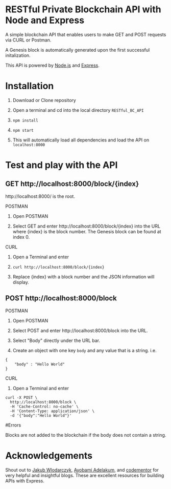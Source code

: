 # RESTful Private Blockchain API with Node and Express

A simple blockchain API that enables users to make GET and POST requests via CURL or Postman.

A Genesis block is automatically generated upon the first successful initalization.

This API is powered by [Node.js](https://nodejs.org/) and [Express](https://expressjs.com/).

# Installation

1. Download or Clone repository

2. Open a terminal and cd into the local directory `RESTful_BC_API`

3. `npm install`

4. `npm start`

5. This will automatically load all dependencies and load the API on `localhost:8000`

# Test and play with the API

## GET http://localhost:8000/block/{index}

http://localhost:8000/ is the root.

POSTMAN

1. Open POSTMAN

2. Select GET and enter http://localhost:8000/block/{index} into the URL where {index} is the block number. The Genesis block can be found at index 0.

CURL

1. Open a Terminal and enter

2. `curl http://localhost:8000/block/{index}`

3. Replace {index} with a block number and the JSON information will display.

## POST http://localhost:8000/block

POSTMAN

1. Open POSTMAN

2. Select POST and enter http://localhost:8000/block into the URL. 

3. Select "Body" directly under the URL bar.

4. Create an object with one key `body` and any value that is a string. i.e.

```
{
    "body" : "Hello World"
}
```

CURL

1. Open a Terminal and enter

```
curl -X POST \
  http://localhost:8000/block \
  -H 'Cache-Control: no-cache' \
  -H 'Content-Type: application/json' \
  -d '{"body":"Hello World"}'
```

#Errors

Blocks are not added to the blockchain if the body does not contain a string.

# Acknowledgements

Shout out to [Jakub Wlodarczyk](https://medium.com/@wlodarczyk_j/tutorial-handling-endpoints-in-node-js-and-express-ce26cb550c28), [Ayobami Adelakum](https://medium.com/@purposenigeria/build-a-restful-api-with-node-js-and-express-js-d7e59c7a3dfb), and [codementor](https://www.codementor.io/wapjude/creating-a-simple-rest-api-with-expressjs-in-5min-bbtmk51mq) for very helpful and insightful blogs. These are excellent resources for building APIs with Express.
